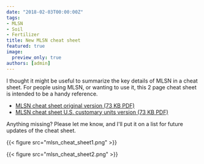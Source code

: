 ```yaml
---
date: "2018-02-03T00:00:00Z"
tags:
- MLSN
- Soil
- Fertilizer
title: New MLSN cheat sheet
featured: true
image: 
  preview_only: true
authors: [admin]
---
```


I thought it might be useful to summarize the key details of MLSN in a cheat sheet. For people using MLSN, or wanting to use it, this 2 page cheat sheet is intended to be a handy reference. 

* [MLSN cheat sheet original version (73 KB PDF)](http://files.asianturfgrass.com/mlsn_cheat_sheet.pdf)
* [MLSN cheat sheet U.S. customary units version (73 KB PDF)](http://files.asianturfgrass.com/mlsn_cheat_sheet_us.pdf)

Anything missing? Please let me know, and I'll put it on a list for future updates of the cheat sheet.

{{< figure src="mlsn_cheat_sheet1.png" >}}

{{< figure src="mlsn_cheat_sheet2.png" >}}
